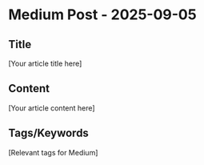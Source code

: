 # Medium Post - 2025-09-05

## Title
[Your article title here]

## Content
[Your article content here]

## Tags/Keywords
[Relevant tags for Medium]
